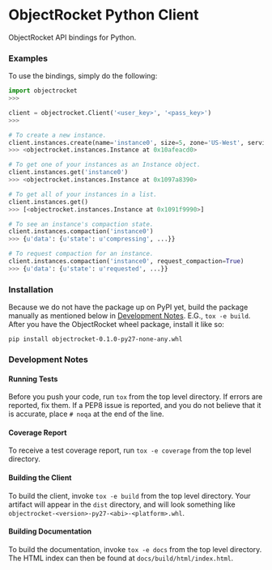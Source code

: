 ObjectRocket Python Client
==========================
ObjectRocket API bindings for Python.


### Examples
To use the bindings, simply do the following:


```python
import objectrocket
>>>

client = objectrocket.Client('<user_key>', '<pass_key>')
>>>

# To create a new instance.
client.instances.create(name='instance0', size=5, zone='US-West', service_type='mongodb', version='2.4.6')
>>> <objectrocket.instances.Instance at 0x10afeacd0>

# To get one of your instances as an Instance object.
client.instances.get('instance0')
>>> <objectrocket.instances.Instance at 0x1097a8390>

# To get all of your instances in a list.
client.instances.get()
>>> [<objectrocket.instances.Instance at 0x1091f9990>]

# To see an instance's compaction state.
client.instances.compaction('instance0')
>>> {u'data': {u'state': u'compressing', ...}}

# To request compaction for an instance.
client.instances.compaction('instance0', request_compaction=True)
>>> {u'data': {u'state': u'requested', ...}}
```


### Installation
Because we do not have the package up on PyPI yet, build the package manually
as mentioned below in [Development Notes](#development_notes). E.G., `tox -e build`. After you
have the ObjectRocket wheel package, install it like so:

    pip install objectrocket-0.1.0-py27-none-any.whl


### Development Notes
#### Running Tests
Before you push your code, run `tox` from the top level directory. If errors
are reported, fix them. If a PEP8 issue is reported, and you do not believe
that it is accurate, place `# noqa` at the end of the line.

#### Coverage Report
To receive a test coverage report, run `tox -e coverage` from the top level directory.

#### Building the Client
To build the client, invoke `tox -e build` from the top level directory.
Your artifact will appear in the `dist` directory, and will look
something like `objectrocket-<version>-py27-<abi>-<platform>.whl`.

#### Building Documentation
To build the documentation, invoke `tox -e docs` from the top level directory.
The HTML index can then be found at `docs/build/html/index.html`.
